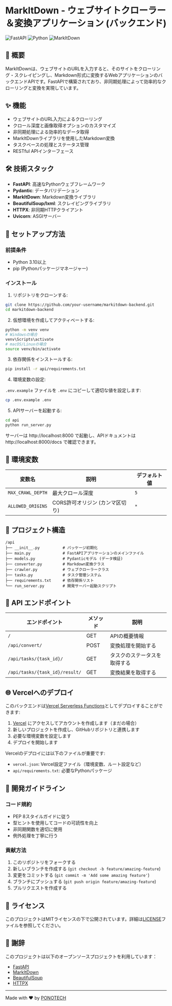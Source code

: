 # MarkItDown - ウェブサイトクローラー＆変換アプリケーション (バックエンド)

![FastAPI](https://img.shields.io/badge/FastAPI-latest-009688)
![Python](https://img.shields.io/badge/Python-3.10+-blue)
![MarkItDown](https://img.shields.io/badge/MarkItDown-0.1.0-orange)

## 📖 概要

MarkItDownは、ウェブサイトのURLを入力すると、そのサイトをクローリング・スクレイピングし、Markdown形式に変換するWebアプリケーションのバックエンドAPIです。FastAPIで構築されており、非同期処理によって効率的なクローリングと変換を実現しています。

## ✨ 機能

- ウェブサイトのURL入力によるクローリング
- クロール深度と画像取得オプションのカスタマイズ
- 非同期処理による効率的なデータ取得
- MarkItDownライブラリを使用したMarkdown変換
- タスクベースの処理とステータス管理
- RESTful APIインターフェース

## 🛠️ 技術スタック

- **FastAPI**: 高速なPythonウェブフレームワーク
- **Pydantic**: データバリデーション
- **MarkItDown**: Markdown変換ライブラリ
- **BeautifulSoup/lxml**: スクレイピングライブラリ
- **HTTPX**: 非同期HTTPクライアント
- **Uvicorn**: ASGIサーバー

## 🚀 セットアップ方法

### 前提条件

- Python 3.10以上
- pip (Pythonパッケージマネージャー)

### インストール

1. リポジトリをクローンする:

```bash
git clone https://github.com/your-username/markitdown-backend.git
cd markitdown-backend
```

2. 仮想環境を作成してアクティベートする:

```bash
python -m venv venv
# Windowsの場合
venv\Scripts\activate
# macOS/Linuxの場合
source venv/bin/activate
```

3. 依存関係をインストールする:

```bash
pip install -r api/requirements.txt
```

4. 環境変数の設定:

`.env.example` ファイルを `.env` にコピーして適切な値を設定します:

```bash
cp .env.example .env
```

5. APIサーバーを起動する:

```bash
cd api
python run_server.py
```

サーバーは http://localhost:8000 で起動し、APIドキュメントは http://localhost:8000/docs で確認できます。

## 🧩 環境変数

| 変数名 | 説明 | デフォルト値 |
|--------|------|-------------|
| `MAX_CRAWL_DEPTH` | 最大クロール深度 | `5` |
| `ALLOWED_ORIGINS` | CORS許可オリジン (カンマ区切り) | `*` |

## 📁 プロジェクト構造

```
/api
├── __init__.py          # パッケージ初期化
├── main.py              # FastAPIアプリケーションのメインファイル
├── models.py            # Pydanticモデル (データ検証)
├── converter.py         # Markdown変換クラス
├── crawler.py           # ウェブクローラークラス
├── tasks.py             # タスク管理システム
├── requirements.txt     # 依存関係リスト
└── run_server.py        # 開発サーバー起動スクリプト
```

## 📡 API エンドポイント

| エンドポイント | メソッド | 説明 |
|----------------|--------|------|
| `/` | GET | APIの概要情報 |
| `/api/convert/` | POST | 変換処理を開始する |
| `/api/tasks/{task_id}/` | GET | タスクのステータスを取得する |
| `/api/tasks/{task_id}/result/` | GET | 変換結果を取得する |

## 🌐 Vercelへのデプロイ

このバックエンドは[Vercel Serverless Functions](https://vercel.com/docs/serverless-functions/introduction)としてデプロイすることができます:

1. [Vercel](https://vercel.com) にアクセスしてアカウントを作成します（まだの場合）
2. 新しいプロジェクトを作成し、GitHubリポジトリと連携します
3. 必要な環境変数を設定します
4. デプロイを開始します

Vercelのデプロイには以下のファイルが重要です:
- `vercel.json`: Vercel設定ファイル（環境変数、ルート設定など）
- `api/requirements.txt`: 必要なPythonパッケージ

## 🚧 開発ガイドライン

### コード規約

- PEP 8スタイルガイドに従う
- 型ヒントを使用してコードの可読性を向上
- 非同期関数を適切に使用
- 例外処理を丁寧に行う

### 貢献方法

1. このリポジトリをフォークする
2. 新しいブランチを作成する (`git checkout -b feature/amazing-feature`)
3. 変更をコミットする (`git commit -m 'Add some amazing feature'`)
4. ブランチにプッシュする (`git push origin feature/amazing-feature`)
5. プルリクエストを作成する

## 📄 ライセンス

このプロジェクトはMITライセンスの下で公開されています。詳細は[LICENSE](LICENSE)ファイルを参照してください。

## 🙏 謝辞

このプロジェクトは以下のオープンソースプロジェクトを利用しています：

- [FastAPI](https://fastapi.tiangolo.com/)
- [MarkItDown](https://github.com/microsoft/markitdown)
- [BeautifulSoup](https://www.crummy.com/software/BeautifulSoup/)
- [HTTPX](https://www.python-httpx.org/)

---

Made with ❤️ by [PONOTECH](https://github.com/your-username)